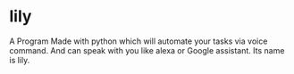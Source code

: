 # lily
A Program Made with python which will automate your tasks via voice command. And can speak with you like alexa or Google assistant. Its name is lily.
